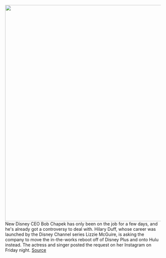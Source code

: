 <img src='https://cdn.vox-cdn.com/thumbor/hpPt2NtMpN635it90h6qNF1AVVY=/0x0:3000x1996/1200x800/filters:focal(1545x374:2025x854)/cdn.vox-cdn.com/uploads/chorus_image/image/66407488/1182165472.jpg.0.jpg' width='700px' /><br/>
New Disney CEO Bob Chapek has only been on the job for a few days, and he's already got a controversy to deal with. Hilary Duff, whose career was launched by the Disney Channel series Lizzie McGuire, is asking the company to move the in-the-works reboot off of Disney Plus and onto Hulu instead. The actress and singer posted the request on her Instagram on Friday night.
<a href='https://www.theverge.com/2020/2/28/21158617/hilary-duff-wants-lizzie-mcguire-on-hulu-not-disney-plus'> Source <a/>